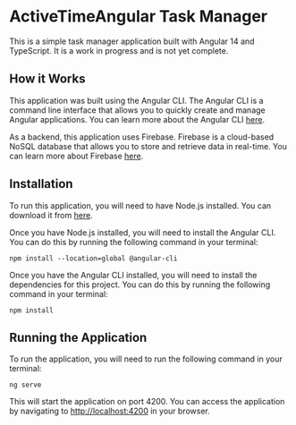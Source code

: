 # ActiveTimeAngular Task Manager 

This is a simple task manager application built with Angular 14 and TypeScript. It is a work in progress and is not yet complete.

## How it Works

This application was built using the Angular CLI. The Angular CLI is a command line interface that allows you to quickly create and manage Angular applications. You can learn more about the Angular CLI [here](https://cli.angular.io/).

As a backend, this application uses Firebase. Firebase is a cloud-based NoSQL database that allows you to store and retrieve data in real-time. You can learn more about Firebase [here](https://firebase.google.com/).

## Installation
To run this application, you will need to have Node.js installed. You can download it from [here](https://nodejs.org/en/).

Once you have Node.js installed, you will need to install the Angular CLI. You can do this by running the following command in your terminal:

    npm install --location=global @angular-cli

Once you have the Angular CLI installed, you will need to install the dependencies for this project. You can do this by running the following command in your terminal:

    npm install
  
## Running the Application

To run the application, you will need to run the following command in your terminal:

    ng serve

This will start the application on port 4200. You can access the application by navigating to [http://localhost:4200](http://localhost:4200) in your browser.
